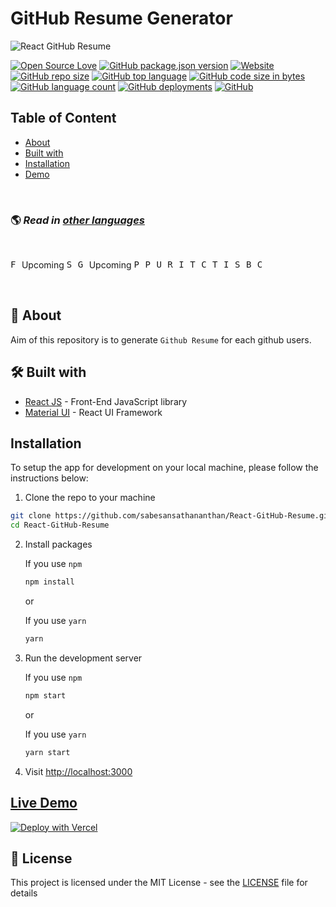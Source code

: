 # GitHub Resume Generator

![React GitHub Resume](./src/assets/readme/screenshot.png)

[![Open Source Love](https://firstcontributions.github.io/open-source-badges/badges/open-source-v1/open-source.svg)](https://github.com/sabesansathananthan/React-GitHub-Resume) [![GitHub package.json version](https://img.shields.io/github/package-json/v/sabesansathananthan/React-GitHub-Resume?color=ff69b4)](https://react-github-resume.vercel.app/) [![Website](https://img.shields.io/website?down_color=critical&up_color=blueviolet&url=https%3A%2F%2Freact-github-resume.vercel.app%2F)](https://react-github-resume.vercel.app/) [![GitHub repo size](https://img.shields.io/github/repo-size/sabesansathananthan/React-GitHub-Resume)](https://github.com/sabesansathananthan/React-GitHub-Resume) [![GitHub top language](https://img.shields.io/github/languages/top/sabesansathananthan/React-GitHub-Resume?color=yellow)](https://github.com/sabesansathananthan/React-GitHub-Resume/search?l=JavaScript&type=code) [![GitHub code size in bytes](https://img.shields.io/github/languages/code-size/sabesansathananthan/React-GitHub-Resume?color=lightgrey)](https://github.com/sabesansathananthan/React-GitHub-Resume/tree/master/src) [![GitHub language count](https://img.shields.io/github/languages/count/sabesansathananthan/React-GitHub-Resume?color=orange)](https://github.com/sabesansathananthan/React-GitHub-Resume) [![GitHub deployments](https://img.shields.io/github/deployments/sabesansathananthan/React-GitHub-Resume/Production)](https://github.com/sabesansathananthan/React-GitHub-Resume/deployments) [![GitHub](https://img.shields.io/github/license/sabesansathananthan/React-GitHub-Resume?color=9cf)](./LICENSE)

## Table of Content

- [About](#about)
- [Built with](#built-with)
- [Installation](#installation)
- [Demo](#live-demo)

<br>

### 🌎 _Read in [other languages](./translations/Translations.md)_

<br>

<kbd>[<img title="French" alt="French" src="https://cdn.staticaly.com/gh/hjnilsson/country-flags/master/svg/fr.svg" height="14">](./translations/README.fr.md)</kbd> Upcoming
<kbd>[<img title="Spanish" alt="Spanish" src="https://cdn.staticaly.com/gh/hjnilsson/country-flags/master/svg/es.svg" height="14">](./translations/README.es.md)</kbd>
<kbd>[<img title="German" alt="German" src="https://cdn.staticaly.com/gh/hjnilsson/country-flags/master/svg/de.svg" height="14">](./translations/README.de.md)</kbd> Upcoming
<kbd>[<img title="Portuguese (Brasil)" alt="Portuguese (Brasil)" src="https://cdn.staticaly.com/gh/hjnilsson/country-flags/master/svg/br.svg" height="14">](./translations/README.pt_br.md)</kbd>
<kbd>[<img title="Polish" alt="Polish" src="https://cdn.staticaly.com/gh/hjnilsson/country-flags/master/svg/pl.svg" height="14">](./translations/README.pl.md)</kbd>
<kbd>[<img title="Ukrainian" alt="Ukrainian" src="https://cdn.staticaly.com/gh/hjnilsson/country-flags/master/svg/ua.svg" height="14">](./translations/README.uk.md)</kbd>
<kbd>[<img title="Russian" alt="Russian" src="https://cdn.staticaly.com/gh/hjnilsson/country-flags/master/svg/ru.svg" height="14">](./translations/README.ru.md)</kbd>
<kbd>[<img title="Italian" alt="Italian" src="https://cdn.staticaly.com/gh/hjnilsson/country-flags/master/svg/it.svg" height="14">](./translations/README.it.md)</kbd>
<kbd>[<img title="Telugu" alt="Telugu" src="https://cdn.staticaly.com/gh/hjnilsson/country-flags/master/svg/in.svg" height="14">](./translations/README.te.md)</kbd>
<kbd>[<img title="Czech" alt="Czech" src="https://cdn.staticaly.com/gh/hjnilsson/country-flags/master/svg/cz.svg" height="14">](./translations/README.cs.md)</kbd>
<kbd>[<img title="Tamil" alt="Tamil" src="https://cdn.staticaly.com/gh/hjnilsson/country-flags/master/svg/lk.svg" height="14">](./translations/README.ta.md)</kbd>
<kbd>[<img title="Indonesian" alt="Indonesian" src="https://cdn.staticaly.com/gh/hjnilsson/country-flags/master/svg/id.svg" height="14">](./translations/README.id.md)</kbd>
<kbd>[<img title="Sinhala" alt="Sinhala" src="https://cdn.staticaly.com/gh/hjnilsson/country-flags/master/svg/lk.svg" height="14">](./translations/README.si.md)</kbd>
<kbd>[<img title="Bulgarian" alt="Bulgarian" src="https://cdn.staticaly.com/gh/hjnilsson/country-flags/master/svg/bg.svg" height="14">](./translations/README.bg.md)</kbd>
<kbd>[<img title="Chinese" alt="Chinese" src="https://cdn.staticaly.com/gh/hjnilsson/country-flags/master/svg/cn.svg" height="14">](./translations/README.zh.md)</kbd>

<br>

<h2 id='about'>🤔 About</h2>

Aim of this repository is to generate `Github Resume` for each github users.

<h2 id='built-with'>🛠️ Built with</h2>

- [React JS](https://reactjs.org/) - Front-End JavaScript library
- [Material UI](https://material-ui.com/) - React UI Framework

<h2 id='installation'>Installation</h2>

To setup the app for development on your local machine, please follow the instructions below:

1. Clone the repo to your machine

```bash
git clone https://github.com/sabesansathananthan/React-GitHub-Resume.git
cd React-GitHub-Resume
```

2. Install packages

   If you use `npm`

   ```bash
   npm install
   ```

   or

   If you use `yarn`

   ```bash
   yarn
   ```

3. Run the development server

   If you use `npm`

   ```bash
   npm start
   ```

   or

   If you use `yarn`

   ```bash
   yarn start
   ```

4. Visit <http://localhost:3000>

<h2 id='live-demo'><a href="https://react-github-resume.vercel.app/">Live Demo</a></h2>

[![Deploy with Vercel](https://vercel.com/button)](https://vercel.com/new/git/external?repository-url=https://github.com/sabesansathananthan/React-GitHub-Resume)

## 📄 License

This project is licensed under the MIT License - see the [LICENSE](./LICENSE) file for details
